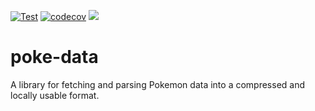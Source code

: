[![Test](https://github.com/Zitronenjoghurt/poke-data/actions/workflows/test.yaml/badge.svg)](https://github.com/Zitronenjoghurt/poke-data/actions/workflows/test.yaml)
[![codecov](https://codecov.io/gh/Zitronenjoghurt/poke-data/graph/badge.svg?token=UM6T22YO17)](https://codecov.io/gh/Zitronenjoghurt/poke-data)
![](https://tokei.rs/b1/github/Zitronenjoghurt/poke-data?category=code&type=Rust&logo=https://simpleicons.org/icons/rust.svg)

# poke-data

A library for fetching and parsing Pokemon data into a compressed and locally usable format.
